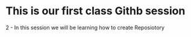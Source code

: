 # This is our first class Githb session
2 - In this session we will be learning how to create Reposiotory
